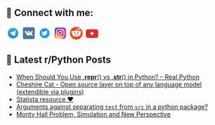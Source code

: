 ## 🔎 Connect with me:
[<img src="https://github.com/bullbesh/bullbesh/blob/main/images/Telegram.png" width="32" height="32" />](https://t.me/bullbesh)
[<img src="https://github.com/bullbesh/bullbesh/blob/main/images/VK.png" width="32" height="32" />](https://vk.com/bullbesh)
[<img src="https://github.com/bullbesh/bullbesh/blob/main/images/Twitter.png" width="32" height="32" />](https://twitter.com/bullbesh1)
[<img src="https://github.com/bullbesh/bullbesh/blob/main/images/Instagram.png" width="32" height="32" />](https://www.instagram.com/bullbesh)
[<img src="https://github.com/bullbesh/bullbesh/blob/main/images/Reddit.png" width="32" height="32" />](https://www.reddit.com/user/bullbesh)
[<img src="https://github.com/bullbesh/bullbesh/blob/main/images/YouTube.png" width="32" height="32" />](https://www.youtube.com/channel/UCtfjRs6uzgq5mfm8S06WTcg)

## 📕 Latest r/Python Posts
<!-- BLOG-POST-LIST:START -->
- [When Should You Use .__repr__&lpar;&rpar; vs .__str__&lpar;&rpar; in Python? – Real Python](https://www.reddit.com/r/Python/comments/11zl8pi/when_should_you_use_repr_vs_str_in_python_real/)
- [Cheshire Cat - Open source layer on top of any language model &lpar;extendible via plugins&rpar;](https://www.reddit.com/r/Python/comments/11zk83o/cheshire_cat_open_source_layer_on_top_of_any/)
- [Statista resource ♥](https://www.reddit.com/r/Python/comments/11zjw97/statista_resource/)
- [Arguments against separating `test` from `src` in a python package?](https://www.reddit.com/r/Python/comments/11zjjzy/arguments_against_separating_test_from_src_in_a/)
- [Monty Hall Problem, Simulation and New Perspective](https://www.reddit.com/r/Python/comments/11zi407/monty_hall_problem_simulation_and_new_perspective/)
<!-- BLOG-POST-LIST:END -->
